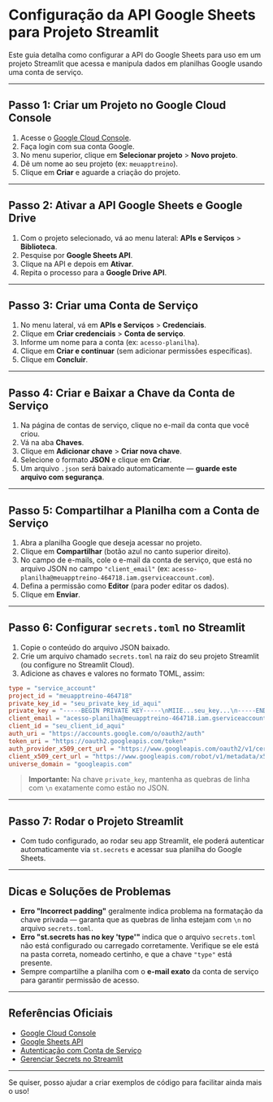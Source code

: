 
# Configuração da API Google Sheets para Projeto Streamlit

Este guia detalha como configurar a API do Google Sheets para uso em um projeto Streamlit que acessa e manipula dados em planilhas Google usando uma conta de serviço.

---

## Passo 1: Criar um Projeto no Google Cloud Console

1. Acesse o [Google Cloud Console](https://console.cloud.google.com/).
2. Faça login com sua conta Google.
3. No menu superior, clique em **Selecionar projeto** > **Novo projeto**.
4. Dê um nome ao seu projeto (ex: `meuapptreino`).
5. Clique em **Criar** e aguarde a criação do projeto.

---

## Passo 2: Ativar a API Google Sheets e Google Drive

1. Com o projeto selecionado, vá ao menu lateral: **APIs e Serviços** > **Biblioteca**.
2. Pesquise por **Google Sheets API**.
3. Clique na API e depois em **Ativar**.
4. Repita o processo para a **Google Drive API**.

---

## Passo 3: Criar uma Conta de Serviço

1. No menu lateral, vá em **APIs e Serviços** > **Credenciais**.
2. Clique em **Criar credenciais** > **Conta de serviço**.
3. Informe um nome para a conta (ex: `acesso-planilha`).
4. Clique em **Criar e continuar** (sem adicionar permissões específicas).
5. Clique em **Concluir**.

---

## Passo 4: Criar e Baixar a Chave da Conta de Serviço

1. Na página de contas de serviço, clique no e-mail da conta que você criou.
2. Vá na aba **Chaves**.
3. Clique em **Adicionar chave** > **Criar nova chave**.
4. Selecione o formato **JSON** e clique em **Criar**.
5. Um arquivo `.json` será baixado automaticamente — **guarde este arquivo com segurança**.

---

## Passo 5: Compartilhar a Planilha com a Conta de Serviço

1. Abra a planilha Google que deseja acessar no projeto.
2. Clique em **Compartilhar** (botão azul no canto superior direito).
3. No campo de e-mails, cole o e-mail da conta de serviço, que está no arquivo JSON no campo `"client_email"` (ex: `acesso-planilha@meuapptreino-464718.iam.gserviceaccount.com`).
4. Defina a permissão como **Editor** (para poder editar os dados).
5. Clique em **Enviar**.

---

## Passo 6: Configurar `secrets.toml` no Streamlit

1. Copie o conteúdo do arquivo JSON baixado.
2. Crie um arquivo chamado `secrets.toml` na raiz do seu projeto Streamlit (ou configure no Streamlit Cloud).
3. Adicione as chaves e valores no formato TOML, assim:

```toml
type = "service_account"
project_id = "meuapptreino-464718"
private_key_id = "seu_private_key_id_aqui"
private_key = "-----BEGIN PRIVATE KEY-----\nMIIE...seu_key...\n-----END PRIVATE KEY-----\n"
client_email = "acesso-planilha@meuapptreino-464718.iam.gserviceaccount.com"
client_id = "seu_client_id_aqui"
auth_uri = "https://accounts.google.com/o/oauth2/auth"
token_uri = "https://oauth2.googleapis.com/token"
auth_provider_x509_cert_url = "https://www.googleapis.com/oauth2/v1/certs"
client_x509_cert_url = "https://www.googleapis.com/robot/v1/metadata/x509/acesso-planilha@meuapptreino-464718.iam.gserviceaccount.com"
universe_domain = "googleapis.com"
```

> **Importante:** Na chave `private_key`, mantenha as quebras de linha com `\n` exatamente como estão no JSON.

---

## Passo 7: Rodar o Projeto Streamlit

- Com tudo configurado, ao rodar seu app Streamlit, ele poderá autenticar automaticamente via `st.secrets` e acessar sua planilha do Google Sheets.

---

## Dicas e Soluções de Problemas

- **Erro "Incorrect padding"** geralmente indica problema na formatação da chave privada — garanta que as quebras de linha estejam com `\n` no arquivo `secrets.toml`.
- **Erro "st.secrets has no key 'type'"** indica que o arquivo `secrets.toml` não está configurado ou carregado corretamente. Verifique se ele está na pasta correta, nomeado certinho, e que a chave `"type"` está presente.
- Sempre compartilhe a planilha com o **e-mail exato** da conta de serviço para garantir permissão de acesso.

---

## Referências Oficiais

- [Google Cloud Console](https://console.cloud.google.com/)
- [Google Sheets API](https://developers.google.com/sheets/api)
- [Autenticação com Conta de Serviço](https://cloud.google.com/iam/docs/service-accounts)
- [Gerenciar Secrets no Streamlit](https://docs.streamlit.io/streamlit-cloud/secrets-management)

---

Se quiser, posso ajudar a criar exemplos de código para facilitar ainda mais o uso!
